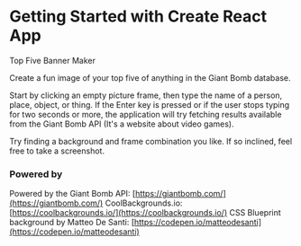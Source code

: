 # Getting Started with Create React App

Top Five Banner Maker

Create a fun image of your top five of anything in the Giant Bomb database.
 
Start by clicking an empty picture frame, then type the name of a person, place, object, or thing. If the Enter key is pressed or if the user stops typing for two seconds or more, the application will try fetching results available from the Giant Bomb API (It's a website about video games).

Try finding a background and frame combination you like. If so inclined, feel free to take a screenshot.

### Powered by

Powered by the Giant Bomb API: [https://giantbomb.com/](https://giantbomb.com/)
CoolBackgrounds.io: [https://coolbackgrounds.io/](https://coolbackgrounds.io/)
CSS Blueprint background by Matteo De Santi: [https://codepen.io/matteodesanti](https://codepen.io/matteodesanti)


